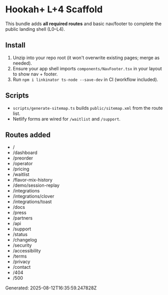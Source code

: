# Hookah+ L+4 Scaffold

This bundle adds **all required routes** and basic nav/footer to complete the public landing shell (L0–L4).

## Install
1. Unzip into your repo root (it won't overwrite existing pages; merge as needed).
2. Ensure your app shell imports `components/NavFooter.tsx` in your layout to show nav + footer.
3. Run `npm i linkinator ts-node --save-dev` in CI (workflow included).

## Scripts
- `scripts/generate-sitemap.ts` builds `public/sitemap.xml` from the route list.
- Netlify forms are wired for `/waitlist` and `/support`.

## Routes added
- /
- /dashboard
- /preorder
- /operator
- /pricing
- /waitlist
- /flavor-mix-history
- /demo/session-replay
- /integrations
- /integrations/clover
- /integrations/toast
- /docs
- /press
- /partners
- /api
- /support
- /status
- /changelog
- /security
- /accessibility
- /terms
- /privacy
- /contact
- /404
- /500

Generated: 2025-08-12T16:35:59.247828Z
